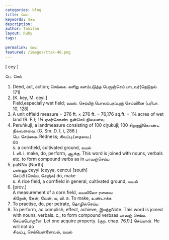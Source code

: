 ```yaml
---
categories: blog
title: செய்
keywords: செய்
description: 
author: Tamilan
layout: Ruby
tags: 
 
permalink: செய்
featured: /images/ttak-48.png
---
```

  
[ cey ]  
  
பெ. செய்  
1. Deed, act, action; செய்கை. களிறு களம்படுத்த பெருஞ்செய் யாடவர்(நெடுநல். 171)  
2. [K. key, M. ceyi.]  
Field,especially wet field; வயல். செய்யிற் பொலம்பரப்புஞ் செய்வினை (பரிபா. 10, 128)  
3. A unit offield measure = 276 ft. × 276 ft. = 76,176 sq.ft. = 1¾ acres of wet land (R. F.); 1¾ ஏகர்கொண்டநன்செய் நிலவளவு  
4. Peruṅkuḻi, a landmeasure consisting of 100 ciṟukuḻi; 100 சிறுகுழிகொண்ட நிலவளவை. (G. Sm. D. I, i, 288.)  
பெ. செம்மை. Redness; சிவப்பு.(தைலவ.)  
do  
s. a cornfield, cultivated ground, வயல்  
I. வி. i. make, do, perform, ஆக்கு. This word is joined with nouns, verbals etc. to form compound verbs as in பாவஞ்செய்ய  
1. paNNu [North]  
பண்ணு ceyyi (ceyya, cencu) [south]  
செய்யி (செய்ய, செஞ்சு) do, make  
s. A rice field, a cornfield in general, cultivated ground, வயல்  
2. [prov.]  
A measurement of a corn field, வயலிலோ ரளவை  
கிறேன், தேன், வேன், ய, வி. a. To make, உண்டாக்க  
2. To practise, do, per petrate, தொழில்செய்ய  
3. To perform, ac complish, effect, achieve, இயற்றNote. This word is joined with nouns, verbals. c., to form compound verbsas பாவஞ் செய்ய. செய்கபொருளை. Let one acquire property. (குற. chap. 76.9.) செய்யான். He will not do  
சிவப்பு, செய்யென்னேவல், வயல்